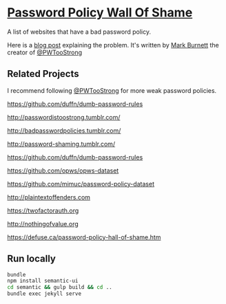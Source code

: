 # [Password Policy Wall Of Shame](http://publicarray.github.io/password-policy-wall-of-shame)
A list of websites that have a bad password policy.

Here is a [blog post](https://xato.net/perilous-password-policies-3ad038aa33b1#.nyw6mfk03) explaining the problem. It's written by [Mark Burnett](https://twitter.com/m8urnett) the creator of [@PWTooStrong](https://twitter.com/PWTooStrong)

## Related Projects

I recommend following [@PWTooStrong](https://twitter.com/PWTooStrong) for more weak password policies.

https://github.com/duffn/dumb-password-rules

http://passwordistoostrong.tumblr.com/

http://badpasswordpolicies.tumblr.com/

http://password-shaming.tumblr.com/

https://github.com/duffn/dumb-password-rules

https://github.com/opws/opws-dataset

https://github.com/mimuc/password-policy-dataset

http://plaintextoffenders.com

https://twofactorauth.org

http://nothingofvalue.org

https://defuse.ca/password-policy-hall-of-shame.htm

## Run locally

```sh
bundle
npm install semantic-ui
cd semantic && gulp build && cd ..
bundle exec jekyll serve
```
